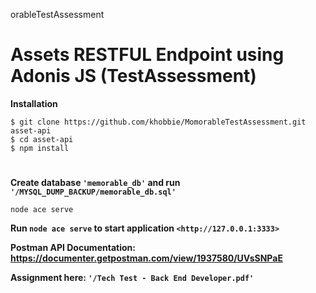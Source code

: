 orableTestAssessment

# Assets RESTFUL Endpoint using Adonis JS (TestAssessment)


**Installation**

    $ git clone https://github.com/khobbie/MomorableTestAssessment.git asset-api
    $ cd asset-api
    $ npm install

#

**Create database `'memorable_db'` and run `'/MYSQL_DUMP_BACKUP/memorable_db.sql'`**

    node ace serve

**Run `node ace serve` to start application `<http://127.0.0.1:3333>`**

**Postman API Documentation: <https://documenter.getpostman.com/view/1937580/UVsSNPaE>**

**Assignment here: `'/Tech Test - Back End Developer.pdf'`**
